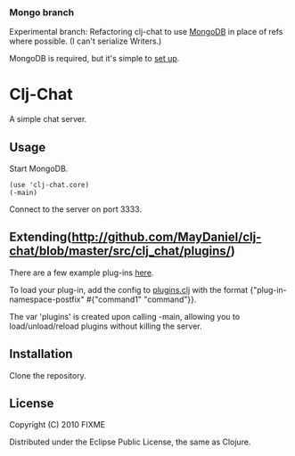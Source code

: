 ### Mongo branch

Experimental branch: Refactoring clj-chat to use [MongoDB](http://www.mongodb.org/) in place of
refs where possible. (I can't serialize Writers.)

MongoDB is required, but it's simple to [set up](http://www.mongodb.org/display/DOCS/Quickstart).

# Clj-Chat

A simple chat server.

## Usage

Start MongoDB.

    (use 'clj-chat.core)
    (-main)

Connect to the server on port 3333.

## Extending(http://github.com/MayDaniel/clj-chat/blob/master/src/clj_chat/plugins/)

There are a few example plug-ins [here](http://github.com/MayDaniel/clj-chat/blob/master/src/clj_chat/plugins/).

To load your plug-in, add the config to [plugins.clj](http://github.com/MayDaniel/clj-chat/plugins.clj) with the format {"plug-in-namespace-postfix" #{"command1" "command"}}.

The var 'plugins' is created upon calling -main, allowing you to
load/unload/reload plugins without killing the server.

## Installation

Clone the repository.

## License

Copyright (C) 2010 FIXME

Distributed under the Eclipse Public License, the same as Clojure.
